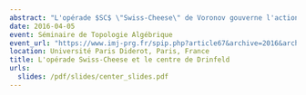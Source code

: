 ```yaml
---
abstract: "L'opérade $SC$ \"Swiss-Cheese\" de Voronov gouverne l'action d'une algèbre $D\_2$ sur une algèbre $D\_1$, où $D\_n$ est l'opérade des petits $n$-disques. Dans cet exposé, j'expliquerai comment obtenir une opérade faiblement équivalente au groupoïde fondamental de $SC$ : un premier modèle en groupoïdes qui fait intervenir le centre de Drinfeld des catégories monoïdales, et un second modèle rationel qui utilise un associateur de Drinfeld. On comparera ce second modèle à l'opérade déduite de l'homologie $H(SC)$, la différence étant expliquée par la non-formalité de $SC$."
date: 2016-04-05
event: Séminaire de Topologie Algébrique
event_url: "https://www.imj-prg.fr/spip.php?article67&archive=2016&archive=2015"
location: Université Paris Diderot, Paris, France
title: L'opérade Swiss-Cheese et le centre de Drinfeld
urls:
  slides: /pdf/slides/center_slides.pdf
---
```

